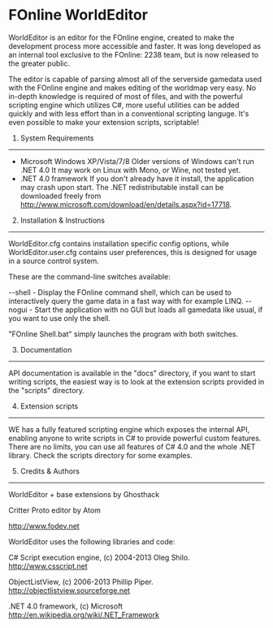 FOnline WorldEditor
========
WorldEditor is an editor for the FOnline engine, created to make the development process more accessible and faster. It was long developed as an internal tool exclusive to the FOnline: 2238 team, but is now released to the greater public.

The editor is capable of parsing almost all of the serverside gamedata used with the FOnline engine and makes editing of the worldmap very easy. No in-depth knowledge is required of most of files, and with the powerful scripting engine which utilizes C#, more useful utilities can be added quickly and with less effort than in a conventional scripting languge. It's even possible to make your extension scripts, scriptable!

1. System Requirements
--------
* Microsoft Windows XP/Vista/7/8
  Older versions of Windows can't run .NET 4.0
  It may work on Linux with Mono, or Wine, not tested yet.
* .NET 4.0 framework
  If you don't already have it install, the application may crash upon start.
  The .NET redistributable install can be downloaded freely from http://www.microsoft.com/download/en/details.aspx?id=17718.


2. Installation & Instructions
--------
WorldEditor.cfg contains installation specific config options, while WorldEditor.user.cfg contains user preferences, this is designed for usage in a source control system.

These are the command-line switches available:

--shell - Display the FOnline command shell, which can be used to interactively query the game data in a fast way with for example LINQ.
--nogui - Start the application with no GUI but loads all gamedata like usual, if you want to use only the shell.

"FOnline Shell.bat" simply launches the program with both switches.

3. Documentation
--------
API documentation is available in the "docs" directory, if you want to start writing scripts, the easiest way is to look at the extension scripts provided in the "scripts" directory.

4. Extension scripts
--------
WE has a fully featured scripting engine which exposes the internal API, enabling anyone to write scripts in C# to provide powerful custom features. There are no limits, you can use all features of C# 4.0 and the whole .NET library. Check the scripts directory for some examples.

5. Credits & Authors
--------
WorldEditor + base extensions by Ghosthack

Critter Proto editor by Atom

http://www.fodev.net

WorldEditor uses the following libraries and code:

C# Script execution engine, (c) 2004-2013 Oleg Shilo.
http://www.csscript.net

ObjectListView, (c) 2006-2013 Phillip Piper.
http://objectlistview.sourceforge.net

.NET 4.0 framework, (c) Microsoft
http://en.wikipedia.org/wiki/.NET_Framework
